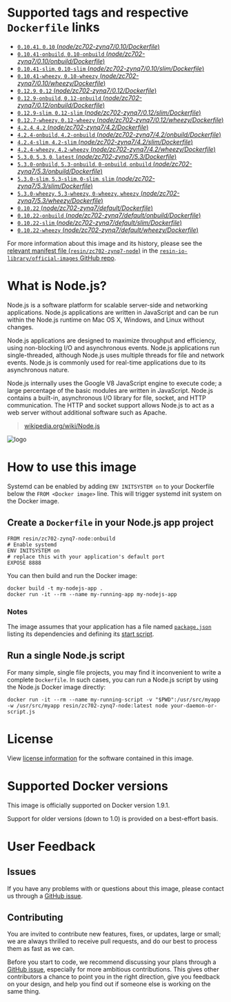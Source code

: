 # Supported tags and respective `Dockerfile` links

-	[`0.10.41`, `0.10` (*node/zc702-zynq7/0.10/Dockerfile*)](https://github.com/resin-io-library/base-images/blob/c6ec6680c3d256c02e773bf29e7d907e132c542a/node/zc702-zynq7/0.10/Dockerfile)
-	[`0.10.41-onbuild`, `0.10-onbuild` (*node/zc702-zynq7/0.10/onbuild/Dockerfile*)](https://github.com/resin-io-library/base-images/blob/c6ec6680c3d256c02e773bf29e7d907e132c542a/node/zc702-zynq7/0.10/onbuild/Dockerfile)
-	[`0.10.41-slim`, `0.10-slim` (*node/zc702-zynq7/0.10/slim/Dockerfile*)](https://github.com/resin-io-library/base-images/blob/c6ec6680c3d256c02e773bf29e7d907e132c542a/node/zc702-zynq7/0.10/slim/Dockerfile)
-	[`0.10.41-wheezy`, `0.10-wheezy` (*node/zc702-zynq7/0.10/wheezy/Dockerfile*)](https://github.com/resin-io-library/base-images/blob/c6ec6680c3d256c02e773bf29e7d907e132c542a/node/zc702-zynq7/0.10/wheezy/Dockerfile)
-	[`0.12.9`, `0.12` (*node/zc702-zynq7/0.12/Dockerfile*)](https://github.com/resin-io-library/base-images/blob/22e06093d343189f1d7c0b1c6904528638a99640/node/zc702-zynq7/0.12/Dockerfile)
-	[`0.12.9-onbuild`, `0.12-onbuild` (*node/zc702-zynq7/0.12/onbuild/Dockerfile*)](https://github.com/resin-io-library/base-images/blob/c6ec6680c3d256c02e773bf29e7d907e132c542a/node/zc702-zynq7/0.12/onbuild/Dockerfile)
-	[`0.12.9-slim`, `0.12-slim` (*node/zc702-zynq7/0.12/slim/Dockerfile*)](https://github.com/resin-io-library/base-images/blob/c6ec6680c3d256c02e773bf29e7d907e132c542a/node/zc702-zynq7/0.12/slim/Dockerfile)
-	[`0.12.7-wheezy`, `0.12-wheezy` (*node/zc702-zynq7/0.12/wheezy/Dockerfile*)](https://github.com/resin-io-library/base-images/blob/22e06093d343189f1d7c0b1c6904528638a99640/node/zc702-zynq7/0.12/wheezy/Dockerfile)
-	[`4.2.4`, `4.2` (*node/zc702-zynq7/4.2/Dockerfile*)](https://github.com/resin-io-library/base-images/blob/c6ec6680c3d256c02e773bf29e7d907e132c542a/node/zc702-zynq7/4.2/Dockerfile)
-	[`4.2.4-onbuild`, `4.2-onbuild` (*node/zc702-zynq7/4.2/onbuild/Dockerfile*)](https://github.com/resin-io-library/base-images/blob/c6ec6680c3d256c02e773bf29e7d907e132c542a/node/zc702-zynq7/4.2/onbuild/Dockerfile)
-	[`4.2.4-slim`, `4.2-slim` (*node/zc702-zynq7/4.2/slim/Dockerfile*)](https://github.com/resin-io-library/base-images/blob/c6ec6680c3d256c02e773bf29e7d907e132c542a/node/zc702-zynq7/4.2/slim/Dockerfile)
-	[`4.2.4-wheezy`, `4.2-wheezy` (*node/zc702-zynq7/4.2/wheezy/Dockerfile*)](https://github.com/resin-io-library/base-images/blob/c6ec6680c3d256c02e773bf29e7d907e132c542a/node/zc702-zynq7/4.2/wheezy/Dockerfile)
-	[`5.3.0`, `5.3`, `0`, `latest` (*node/zc702-zynq7/5.3/Dockerfile*)](https://github.com/resin-io-library/base-images/blob/c6ec6680c3d256c02e773bf29e7d907e132c542a/node/zc702-zynq7/5.3/Dockerfile)
-	[`5.3.0-onbuild`, `5.3-onbuild`, `0-onbuild`, `onbuild` (*node/zc702-zynq7/5.3/onbuild/Dockerfile*)](https://github.com/resin-io-library/base-images/blob/c6ec6680c3d256c02e773bf29e7d907e132c542a/node/zc702-zynq7/5.3/onbuild/Dockerfile)
-	[`5.3.0-slim`, `5.3-slim`, `0-slim`, `slim` (*node/zc702-zynq7/5.3/slim/Dockerfile*)](https://github.com/resin-io-library/base-images/blob/c6ec6680c3d256c02e773bf29e7d907e132c542a/node/zc702-zynq7/5.3/slim/Dockerfile)
-	[`5.3.0-wheezy`, `5.3-wheezy`, `0-wheezy`, `wheezy` (*node/zc702-zynq7/5.3/wheezy/Dockerfile*)](https://github.com/resin-io-library/base-images/blob/c6ec6680c3d256c02e773bf29e7d907e132c542a/node/zc702-zynq7/5.3/wheezy/Dockerfile)
-	[`0.10.22` (*node/zc702-zynq7/default/Dockerfile*)](https://github.com/resin-io-library/base-images/blob/c6ec6680c3d256c02e773bf29e7d907e132c542a/node/zc702-zynq7/default/Dockerfile)
-	[`0.10.22-onbuild` (*node/zc702-zynq7/default/onbuild/Dockerfile*)](https://github.com/resin-io-library/base-images/blob/2fa97540911026369eaf9bd1574a8e7b59e99091/node/zc702-zynq7/default/onbuild/Dockerfile)
-	[`0.10.22-slim` (*node/zc702-zynq7/default/slim/Dockerfile*)](https://github.com/resin-io-library/base-images/blob/c6ec6680c3d256c02e773bf29e7d907e132c542a/node/zc702-zynq7/default/slim/Dockerfile)
-	[`0.10.22-wheezy` (*node/zc702-zynq7/default/wheezy/Dockerfile*)](https://github.com/resin-io-library/base-images/blob/c6ec6680c3d256c02e773bf29e7d907e132c542a/node/zc702-zynq7/default/wheezy/Dockerfile)

For more information about this image and its history, please see the [relevant manifest file (`resin/zc702-zynq7-node`)](https://github.com/resin-io-library/official-images/blob/master/library/zc702-zynq7-node) in the [`resin-io-library/official-images` GitHub repo](https://github.com/resin-io-library/official-images).

# What is Node.js?

Node.js is a software platform for scalable server-side and networking applications. Node.js applications are written in JavaScript and can be run within the Node.js runtime on Mac OS X, Windows, and Linux without changes.

Node.js applications are designed to maximize throughput and efficiency, using non-blocking I/O and asynchronous events. Node.js applications run single-threaded, although Node.js uses multiple threads for file and network events. Node.js is commonly used for real-time applications due to its asynchronous nature.

Node.js internally uses the Google V8 JavaScript engine to execute code; a large percentage of the basic modules are written in JavaScript. Node.js contains a built-in, asynchronous I/O library for file, socket, and HTTP communication. The HTTP and socket support allows Node.js to act as a web server without additional software such as Apache.

> [wikipedia.org/wiki/Node.js](https://en.wikipedia.org/wiki/Node.js)

![logo](https://raw.githubusercontent.com/resin-io-library/docs/master/zc702-zynq7-node/logo.png)

# How to use this image

Systemd can be enabled by adding `ENV INITSYSTEM on` to your Dockerfile below the `FROM <Docker image>` line. This will trigger systemd init system on the Docker image.

## Create a `Dockerfile` in your Node.js app project

	FROM resin/zc702-zynq7-node:onbuild
	# Enable systemd
	ENV INITSYSTEM on
	# replace this with your application's default port
	EXPOSE 8888

You can then build and run the Docker image:

	docker build -t my-nodejs-app .
	docker run -it --rm --name my-running-app my-nodejs-app

### Notes

The image assumes that your application has a file named [`package.json`](https://docs.npmjs.com/files/package.json) listing its dependencies and defining its [start script](https://docs.npmjs.com/misc/scripts#default-values).

## Run a single Node.js script

For many simple, single file projects, you may find it inconvenient to write a complete `Dockerfile`. In such cases, you can run a Node.js script by using the Node.js Docker image directly:

	docker run -it --rm --name my-running-script -v "$PWD":/usr/src/myapp -w /usr/src/myapp resin/zc702-zynq7-node:latest node your-daemon-or-script.js

# License

View [license information](https://github.com/joyent/node/blob/master/LICENSE) for the software contained in this image.

# Supported Docker versions

This image is officially supported on Docker version 1.9.1.

Support for older versions (down to 1.0) is provided on a best-effort basis.

# User Feedback

## Issues

If you have any problems with or questions about this image, please contact us through a [GitHub issue](https://github.com/resin-io-library/base-images/issues).

## Contributing

You are invited to contribute new features, fixes, or updates, large or small; we are always thrilled to receive pull requests, and do our best to process them as fast as we can.

Before you start to code, we recommend discussing your plans through a [GitHub issue](https://github.com/resin-io-library/base-images/issues), especially for more ambitious contributions. This gives other contributors a chance to point you in the right direction, give you feedback on your design, and help you find out if someone else is working on the same thing.
